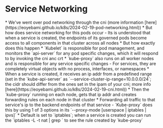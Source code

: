 <h1>Service Networking</h1>
* We've went over pod networking through the cni (more information [here](https://eoyebami.github.io/k8s/2024-02-19-pod-networking.html))
* But how does service networking for this pods occur
  - Its is understood that when a service is created, the endpoints of its governed pods become access to all components in that cluster across all nodes
    * But how exactly does this happen
* `Kubelet` is responsible for pod management, and monitors the `api-server` for any pod specific changes, which it will respond to by invoking the cni anc crt
* `kube-proxy` also runs on all worker nodes and is responsible for any service specific changes
  - For services, they are completely virtual objects with no process, interfaces, or namespaces
    * When a service is created, it receives an ip addr from a predefined range (set in the `kube-api-server` as `--service-cluster-ip-range=10.0.0.0/24`; the cidr should differ from the ones set in the ipam of your cni; more info [here](https://eoyebami.github.io/k8s/2024-02-19-cni.html))
    * Then the `kube-proxy` running on each node, gets that ip addr and creates forwarding rules on each node in that cluster
    * Forwarding all traffic to that service's ip to the backend endpoints of that service
  - `Kube-proxy` does this by using 1 of 3 options in its `--proxy-mode [userspace | iptables | ipvs]`
    * Default is set to `iptables`; when a service is created you can run the `iptables -L -t nat | grep <service>` to see the rule created by `kube-proxy`

